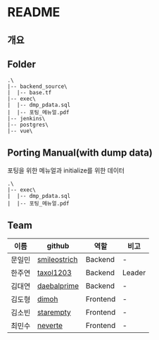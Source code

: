 # README

## 개요

## Folder
```
.\
|-- backend_source\
|  |-- base.tf
|-- exec\
|  |-- dmp_pdata.sql
|  |-- 포팅_메뉴얼.pdf
|-- jenkins\
|-- postgres\
|-- vue\
```

## Porting Manual(with dump data)
포팅을 위한 메뉴얼과 initialize를 위한 데이터
```
.\
|-- exec\
|  |-- dmp_pdata.sql
|  |-- 포팅_메뉴얼.pdf
```

## Team
| 이름 | github | 역할 | 비고 |
|--|--|--|--|
| 문일민 | [smileostrich](https://github.com/smileostrich) | Backend | - |
| 한주연 | [taxol1203](https://github.com/taxol1203) | Backend | Leader|
| 김대연 | [daebalprime](https://github.com/daebalprime) | Backend | - |
| 김도형 | [dimoh](https://github.com/dimoh) | Frontend | - |
| 김소빈 | [starempty](https://github.com/starempty) | Frontend | - |
| 최민수 | [neverte](https://github.com/neverte) | Frontend | - |
